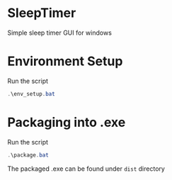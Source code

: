 # SleepTimer
Simple sleep timer GUI for windows 

# Environment Setup
Run the script
```ps1
.\env_setup.bat
```

# Packaging into .exe
Run the script
```ps1
.\package.bat
```

The packaged .exe can be found under `dist` directory
